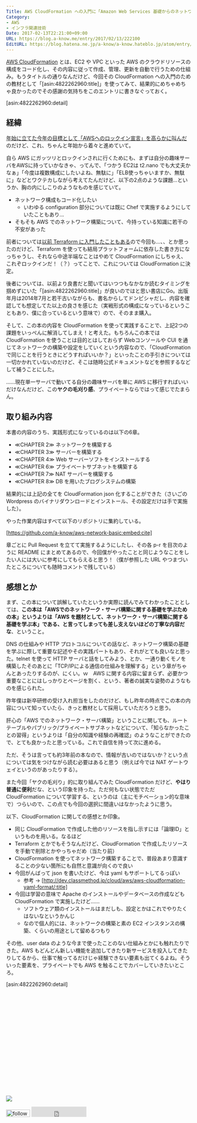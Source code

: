 ```yaml
---
Title: AWS CloudFormation への入門に「Amazon Web Services 基礎からのネットワーク&サーバー構築」を使ってみた
Category:
- AWS
- インフラ関連技術
Date: 2017-02-13T22:21:00+09:00
URL: https://blog.a-know.me/entry/2017/02/13/222100
EditURL: https://blog.hatena.ne.jp/a-know/a-know.hateblo.jp/atom/entry/10328749687216720981
---
```


[AWS CloudFormation](https://aws.amazon.com/jp/cloudformation/) とは、EC2 や VPC といった AWS のクラウドリソースの構成をコード化し、その内容に従って作成、管理、更新を自動で行うための仕組み。もうタイトルの通りなんだけど、今回その CloudFormation への入門のための教材として「[asin:4822262960:title]」を使ってみて、結果的にめちゃめちゃ良かったのでその感謝の気持ちをこのエントリに書きなぐっておく。




[asin:4822262960:detail]





<!-- more -->




## 経緯

[年始に立てた今年の目標として「AWSへのロックイン宣言」を高らかに叫んだ](http://blog.a-know.me/entry/2017/01/02/221525)のだけど、これ、ちゃんと年始から着々と進めていて。


自ら AWS にガッツリとロックインされに行くためにも、まずは自分の趣味サーバをAWSに持っていかなきゃ、ってんで、「つかう EC2は t2.nano でも大丈夫かなぁ」「今度は複数構成にしたいよね、無駄に」「ELB使っちゃいますか、無駄に」などとワクテカしながら考えてたんだけど、以下の2点のような課題...というか、胸の内にしこりのようなものを感じていて。


* ネットワーク構成もコード化したい
    * いわゆる configuration 部分については既に Chef で実施するようにしていたこともあり...
* そもそも AWS でのネットワーク構築について、今持っている知識に若干の不安があった


前者については[以前 Terraform に入門したこともある](http://blog.a-know.me/entry/2015/04/19/110208)ので今回も...、、とか思ったのだけど、Terraform を使っても結局プラットフォームに依存した書き方になっちゃうし、それなら中途半端なことはやめて CloudFormation にしちゃえ、これぞロックインだ！（？）ってことで、これについては CloudFormation に決定。


後者については、以前より良書だと聞いてはいつつもなかなか読むタイミングを掴めずにいた「[asin:4822262960:title]」が良いのではと思い書店にGo。出版年月は2014年7月と若干古いながらも、書名からしてドンピシャだし、内容を確認しても想定してた以上の良さを感じた（実戦形式の構成になっているということもあり、僕に合っているという意味で）ので、そのまま購入。


そして、この本の内容を CloudFormation を使って実践することで、上記2つの課題をいっぺんに解消してしまえ！と考えた。もちろんこの本では CloudFormation を使うことは目的とはしておらず Webコンソールや CUI を通じてネットワークの構築や設定をしていくという内容なので、「CloudFormation で同じことを行うときにどうすればいいか？」といったことの手引きについては一切かかれていないのだけど、そこは随時公式ドキュメントなどを参照するなどして補うことにした。


......現在単一サーバで動いてる自分の趣味サーバを単に AWS に移行すればいいだけなんだけど、この**ヤクの毛刈り感**、プライベートならではって感じでたまらん。


## 取り組み内容

本書の内容のうち、実践形式になっているのは以下の6章。


* ≪CHAPTER 2≫ ネットワークを構築する
* ≪CHAPTER 3≫ サーバーを構築する
* ≪CHAPTER 4≫ Web サーバーソフトをインストールする
* ≪CHAPTER 6≫ プライベートサブネットを構築する
* ≪CHAPTER 7≫ NAT サーバーを構築する
* ≪CHAPTER 8≫ DB を用いたブログシステムの構築


結果的には上記の全てを CloudFormation json 化することができた（さいごの Wordpress のバイナリダウンロードとインストール、その設定だけは手で実施した）。


やった作業内容はすべて以下のリポジトリに集約している。



[https://github.com/a-know/aws-network-basic:embed:cite]



章ごとに Pull Request を立てて実施するようにしたし、その各 p-r を目次のように README にまとめてあるので、今回僕がやったことと同じようなことをしたい人には大いに参考にしてもらえると思う！（僕が参照した URL やつまづいたところについても随時コメントで残している）



## 感想とか

まず、この本について誤解していたというか実際に読んでみてわかったこととしては、**この本は「AWSでのネットワーク・サーバ構築に関する基礎を学ぶための本」というよりは「AWS を題材として、ネットワーク・サーバ構築に関する基礎を学ぶ本」である、と言ってしまっても差し支えないほどの丁寧な内容だな**、ということ。


DNS の仕組みや HTTP プロトコルについての話など、ネットワーク構築の基礎を学ぶに際して重要な記述やその実践パートもあり、それがとても良いなと思った。telnet を使って HTTP サーバと話をしてみよう、とか、一通り動くモノを構築したそのあとに「TCP/IPによる通信の仕組みを理解する」という章がちゃんとあったりするのが、にくい。ｗ　AWS に関する内容に留まらず、必要かつ重要なことにはしっかりとページを割く、という、著者の誠実な姿勢のようなものを感じられた。


昨年僕は新卒研修の受け入れ担当をしたのだけど、もし昨年の時点でこの本の内容について知っていたら、きっと教材として採用していただろうと思う。


肝心の「AWS でのネットワーク・サーバ構築」ということに関しても、ルートテーブルやパブリック/プライベートサブネットなどについて、「知らなかったことの習得」というよりは「自分の知識や経験の再確認」のようなことができたので、とても良かったと思っている。これで自信を持って次に進める。


ただ、そうは言っても約3年前の本なので、情報が古いのではないか？という点については気をつけながら読む必要はあると思う（例えば今では NAT ゲートウェイというのがあったりする）。


また今回「ヤクの毛刈り」的に取り組んでみた CloudFormation だけど、<b>やはり普通に便利</b>だな、という印象を持った。ただ何もない状態でただ CloudFormation について学習する、というのは（主にモチベーション的な意味で）つらいので、この点でも今回の選択に間違いはなかったように思う。


以下、CloudFormation に関しての感想とか印象。


* 同じ CloudFormation で作成した他のリソースを指し示すには「論理ID」というものを用いる。なるほど
* Terraform とかでもそうなんだけど、CloudFormation で作成したリソースを手動で削除とかやっちゃだめ（当たり前）
* CloudFormation を使ってネットワーク構築することで、普段あまり意識することの少ない箇所にも自然と意識が向くので良い
* 今回がんばって json を書いたけど、今は yaml もサポートしてるっぽい
    * 参考 → [http://dev.classmethod.jp/cloud/aws/aws-cloudformation-yaml-format/:title]
* 今回は学習の意味で Apache のインストールやデータベースの作成なども CloudFormation で実施したけど......
    * ソフトウェア類のインストールはまだしも、設定とかはこれでやりたくはないなというかんじ
    * なので個人的には、ネットワークの構築と素の EC2 インスタンスの構築、くらいの用途として留めるつもり


その他、user data のような今まで使ったことのない仕組みとかにも触れたりできた。AWS もどんどん新しい機能を追加してきたり新サービスを投入してきたりしてるから、仕事で触ってるだけじゃ経験できない要素も出てくるよね。そういった要素を、プライベートでも AWS を触ることでカバーしていきたいところ。






[asin:4822262960:detail]


<div>
<br>
<script async src="//pagead2.googlesyndication.com/pagead/js/adsbygoogle.js"></script>
<!-- article-bottom2 -->
<ins class="adsbygoogle"
     style="display:inline-block;width:300px;height:250px"
     data-ad-client="ca-pub-3463034538369189"
     data-ad-slot="5274552934"></ins>
<script>
(adsbygoogle = window.adsbygoogle || []).push({});
</script>

<a href="http://bit.ly/grass-graph" target='blank' rel="nofollow"><img src="https://cdn-ak.f.st-hatena.com/images/fotolife/a/a-know/20170405/20170405220342.png"></a>
<br>
</div>

<div>
<a href='http://cloud.feedly.com/#subscription%2Ffeed%2Fhttp%3A%2F%2Fblog.a-know.me%2Ffeed'  target='blank'><img id='feedlyFollow' src='http://s3.feedly.com/img/follows/feedly-follow-rectangle-volume-small_2x.png' alt='follow us in feedly' width='65' height='20'></a>



<iframe src="http://blog.hatena.ne.jp/a-know/a-know.hateblo.jp/subscribe/iframe" allowtransparency="true" frameborder="0" scrolling="no" width="150" height="28"></iframe>
</div>
